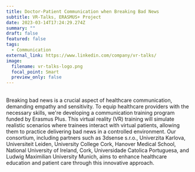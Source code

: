 ```yaml
---
title: Doctor-Patient Communication when Breaking Bad News
subtitle: VR-Talks, ERASMUS+ Project
date: 2023-03-14T17:24:29.274Z
summary: ""
draft: false
featured: false
tags:
  - Communication
external_link: https://www.linkedin.com/company/vr-talks/
image:
  filename: vr-talks-logo.png
  focal_point: Smart
  preview_only: false
---
```

<!--StartFragment-->

\
Breaking bad news is a crucial aspect of healthcare communication, demanding empathy and sensitivity. To equip healthcare providers with the necessary skills, we're developing a communication training program funded by Erasmus Plus. This virtual reality (VR) training will simulate realistic scenarios where trainees interact with virtual patients, allowing them to practice delivering bad news in a controlled environment. Our consortium, including partners such as 3dsense s.r.o., Univerzita Karlova, Universiteit Leiden, University College Cork, Hanover Medical School, National University of Ireland, Cork, Universidade Catolica Portuguesa, and Ludwig Maximilian University Munich, aims to enhance healthcare education and patient care through this innovative approach.

<!--EndFragment-->
